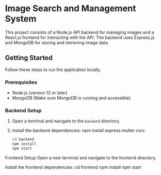 # Image Search and Management System

This project consists of a Node.js API backend for managing images and a React.js frontend for interacting with the API. The backend uses Express.js and MongoDB for storing and retrieving image data.

## Getting Started

Follow these steps to run the application locally.

### Prerequisites

- Node.js (version 12 or later)
- MongoDB (Make sure MongoDB is running and accessible)

### Backend Setup

1. Open a terminal and navigate to the `backend` directory.

2. Install the backend dependencies:
npm install express multer cors
   ```bash
   cd backend
   npm install
   npm start
   
Frontend Setup
Open a new terminal and navigate to the frontend directory.

Install the frontend dependencies:
cd frontend
npm install
npm start

